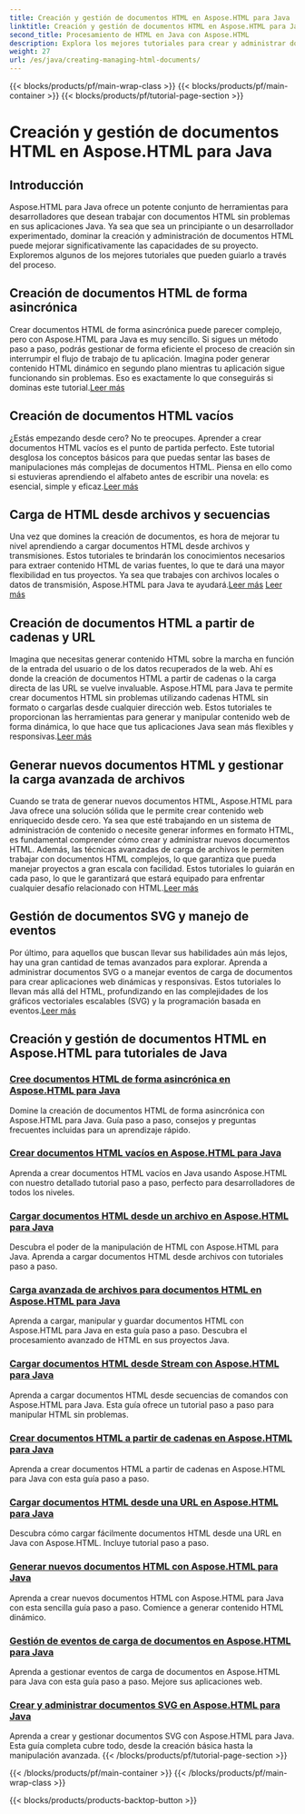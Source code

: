```yaml
---
title: Creación y gestión de documentos HTML en Aspose.HTML para Java
linktitle: Creación y gestión de documentos HTML en Aspose.HTML para Java
second_title: Procesamiento de HTML en Java con Aspose.HTML
description: Explora los mejores tutoriales para crear y administrar documentos HTML con Aspose.HTML para Java. Perfecto para desarrolladores de Java que buscan guías detalladas paso a paso.
weight: 27
url: /es/java/creating-managing-html-documents/
---
```


{{< blocks/products/pf/main-wrap-class >}}
{{< blocks/products/pf/main-container >}}
{{< blocks/products/pf/tutorial-page-section >}}

# Creación y gestión de documentos HTML en Aspose.HTML para Java

## Introducción

Aspose.HTML para Java ofrece un potente conjunto de herramientas para desarrolladores que desean trabajar con documentos HTML sin problemas en sus aplicaciones Java. Ya sea que sea un principiante o un desarrollador experimentado, dominar la creación y administración de documentos HTML puede mejorar significativamente las capacidades de su proyecto. Exploremos algunos de los mejores tutoriales que pueden guiarlo a través del proceso.

## Creación de documentos HTML de forma asincrónica

 Crear documentos HTML de forma asincrónica puede parecer complejo, pero con Aspose.HTML para Java es muy sencillo. Si sigues un método paso a paso, podrás gestionar de forma eficiente el proceso de creación sin interrumpir el flujo de trabajo de tu aplicación. Imagina poder generar contenido HTML dinámico en segundo plano mientras tu aplicación sigue funcionando sin problemas. Eso es exactamente lo que conseguirás si dominas este tutorial.[Leer más](./create-html-documents-async/)

## Creación de documentos HTML vacíos

¿Estás empezando desde cero? No te preocupes. Aprender a crear documentos HTML vacíos es el punto de partida perfecto. Este tutorial desglosa los conceptos básicos para que puedas sentar las bases de manipulaciones más complejas de documentos HTML. Piensa en ello como si estuvieras aprendiendo el alfabeto antes de escribir una novela: es esencial, simple y eficaz.[Leer más](./create-empty-html-documents/)

## Carga de HTML desde archivos y secuencias

 Una vez que domines la creación de documentos, es hora de mejorar tu nivel aprendiendo a cargar documentos HTML desde archivos y transmisiones. Estos tutoriales te brindarán los conocimientos necesarios para extraer contenido HTML de varias fuentes, lo que te dará una mayor flexibilidad en tus proyectos. Ya sea que trabajes con archivos locales o datos de transmisión, Aspose.HTML para Java te ayudará.[Leer más](./load-html-documents-from-file/) [Leer más](./load-html-documents-from-stream/)

## Creación de documentos HTML a partir de cadenas y URL

Imagina que necesitas generar contenido HTML sobre la marcha en función de la entrada del usuario o de los datos recuperados de la web. Ahí es donde la creación de documentos HTML a partir de cadenas o la carga directa de las URL se vuelve invaluable. Aspose.HTML para Java te permite crear documentos HTML sin problemas utilizando cadenas HTML sin formato o cargarlas desde cualquier dirección web. Estos tutoriales te proporcionan las herramientas para generar y manipular contenido web de forma dinámica, lo que hace que tus aplicaciones Java sean más flexibles y responsivas.[Leer más](./create-html-documents-from-string/)

## Generar nuevos documentos HTML y gestionar la carga avanzada de archivos

Cuando se trata de generar nuevos documentos HTML, Aspose.HTML para Java ofrece una solución sólida que le permite crear contenido web enriquecido desde cero. Ya sea que esté trabajando en un sistema de administración de contenido o necesite generar informes en formato HTML, es fundamental comprender cómo crear y administrar nuevos documentos HTML. Además, las técnicas avanzadas de carga de archivos le permiten trabajar con documentos HTML complejos, lo que garantiza que pueda manejar proyectos a gran escala con facilidad. Estos tutoriales lo guiarán en cada paso, lo que le garantizará que estará equipado para enfrentar cualquier desafío relacionado con HTML.[Leer más](./generate-new-html-documents/)

## Gestión de documentos SVG y manejo de eventos

 Por último, para aquellos que buscan llevar sus habilidades aún más lejos, hay una gran cantidad de temas avanzados para explorar. Aprenda a administrar documentos SVG o a manejar eventos de carga de documentos para crear aplicaciones web dinámicas y responsivas. Estos tutoriales lo llevan más allá del HTML, profundizando en las complejidades de los gráficos vectoriales escalables (SVG) y la programación basada en eventos.[Leer más](./create-manage-svg-documents/)

## Creación y gestión de documentos HTML en Aspose.HTML para tutoriales de Java
### [Cree documentos HTML de forma asincrónica en Aspose.HTML para Java](./create-html-documents-async/)
Domine la creación de documentos HTML de forma asincrónica con Aspose.HTML para Java. Guía paso a paso, consejos y preguntas frecuentes incluidas para un aprendizaje rápido.
### [Crear documentos HTML vacíos en Aspose.HTML para Java](./create-empty-html-documents/)
Aprenda a crear documentos HTML vacíos en Java usando Aspose.HTML con nuestro detallado tutorial paso a paso, perfecto para desarrolladores de todos los niveles.
### [Cargar documentos HTML desde un archivo en Aspose.HTML para Java](./load-html-documents-from-file/)
Descubra el poder de la manipulación de HTML con Aspose.HTML para Java. Aprenda a cargar documentos HTML desde archivos con tutoriales paso a paso.
### [Carga avanzada de archivos para documentos HTML en Aspose.HTML para Java](./advanced-file-loading-html-documents/)
Aprenda a cargar, manipular y guardar documentos HTML con Aspose.HTML para Java en esta guía paso a paso. Descubra el procesamiento avanzado de HTML en sus proyectos Java.
### [Cargar documentos HTML desde Stream con Aspose.HTML para Java](./load-html-documents-from-stream/)
Aprenda a cargar documentos HTML desde secuencias de comandos con Aspose.HTML para Java. Esta guía ofrece un tutorial paso a paso para manipular HTML sin problemas.
### [Crear documentos HTML a partir de cadenas en Aspose.HTML para Java](./create-html-documents-from-string/)
Aprenda a crear documentos HTML a partir de cadenas en Aspose.HTML para Java con esta guía paso a paso.
### [Cargar documentos HTML desde una URL en Aspose.HTML para Java](./load-html-documents-from-url/)
Descubra cómo cargar fácilmente documentos HTML desde una URL en Java con Aspose.HTML. Incluye tutorial paso a paso.
### [Generar nuevos documentos HTML con Aspose.HTML para Java](./generate-new-html-documents/)
Aprenda a crear nuevos documentos HTML con Aspose.HTML para Java con esta sencilla guía paso a paso. Comience a generar contenido HTML dinámico.
### [Gestión de eventos de carga de documentos en Aspose.HTML para Java](./handle-document-load-events/)
Aprenda a gestionar eventos de carga de documentos en Aspose.HTML para Java con esta guía paso a paso. Mejore sus aplicaciones web.
### [Crear y administrar documentos SVG en Aspose.HTML para Java](./create-manage-svg-documents/)
Aprenda a crear y gestionar documentos SVG con Aspose.HTML para Java. Esta guía completa cubre todo, desde la creación básica hasta la manipulación avanzada.
{{< /blocks/products/pf/tutorial-page-section >}}

{{< /blocks/products/pf/main-container >}}
{{< /blocks/products/pf/main-wrap-class >}}

{{< blocks/products/products-backtop-button >}}
